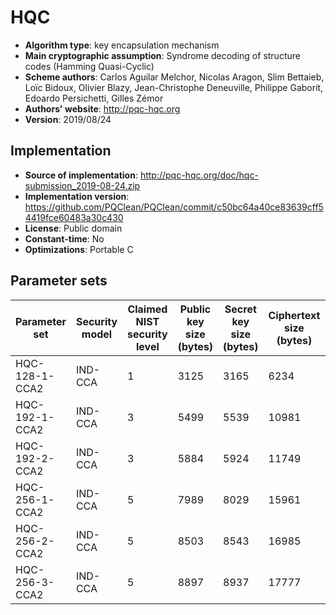 HQC
===

- **Algorithm type**: key encapsulation mechanism
- **Main cryptographic assumption**: Syndrome decoding of structure codes (Hamming Quasi-Cyclic)
- **Scheme authors**: Carlos Aguilar Melchor, Nicolas Aragon, Slim Bettaieb, Loïc Bidoux, Olivier Blazy, Jean-Christophe Deneuville, Philippe Gaborit, Edoardo Persichetti, Gilles Zémor
- **Authors' website**: http://pqc-hqc.org
- **Version**: 2019/08/24

Implementation
--------------

- **Source of implementation**: http://pqc-hqc.org/doc/hqc-submission_2019-08-24.zip
- **Implementation version**: https://github.com/PQClean/PQClean/commit/c50bc64a40ce83639cff54419fce60483a30c430
- **License**: Public domain
- **Constant-time**: No
- **Optimizations**: Portable C

Parameter sets
--------------

| Parameter set  | Security model | Claimed NIST security level | Public key size (bytes) | Secret key size (bytes) | Ciphertext size (bytes) | Shared secret size (bytes) |
|----------------|----------------|-----------------------------|-------------------------|-------------------------|-------------------------|----------------------------|
| HQC-128-1-CCA2 | IND-CCA        | 1                           | 3125                    | 3165                    | 6234                    | 64                         |
| HQC-192-1-CCA2 | IND-CCA        | 3                           | 5499                    | 5539                    | 10981                   | 64                         |
| HQC-192-2-CCA2 | IND-CCA        | 3                           | 5884                    | 5924                    | 11749                   | 64                         |
| HQC-256-1-CCA2 | IND-CCA        | 5                           | 7989                    | 8029                    | 15961                   | 64                         |
| HQC-256-2-CCA2 | IND-CCA        | 5                           | 8503                    | 8543                    | 16985                   | 64                         |
| HQC-256-3-CCA2 | IND-CCA        | 5                           | 8897                    | 8937                    | 17777                   | 64                         |